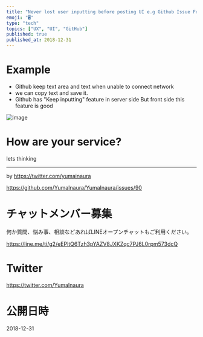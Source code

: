 ```yaml
---
title: "Never lost user inputting before posting UI e.g Github Issue Form Fron"
emoji: "🖥"
type: "tech"
topics: ["UX", "UI", "GitHub"]
published: true
published_at: 2018-12-31
---
```


# Example

- Github keep text area and text when unable to connect network
- we can copy text and save it.
- Github has "Keep inputting" feature in server side But front side this feature is good

![image](https://user-images.githubusercontent.com/13635059/50554867-f2bd4a80-0d05-11e9-8f63-c1ee09585981.png)

# How are your service?

lets thinking

---

by https://twitter.com/yumainaura

https://github.com/YumaInaura/YumaInaura/issues/90








<!-- Update From Qiita API -->

# チャットメンバー募集


何か質問、悩み事、相談などあればLINEオープンチャットもご利用ください。

https://line.me/ti/g2/eEPltQ6Tzh3pYAZV8JXKZqc7PJ6L0rpm573dcQ





# Twitter


https://twitter.com/YumaInaura


<!-- Update From Qiita API -->



# 公開日時

2018-12-31
